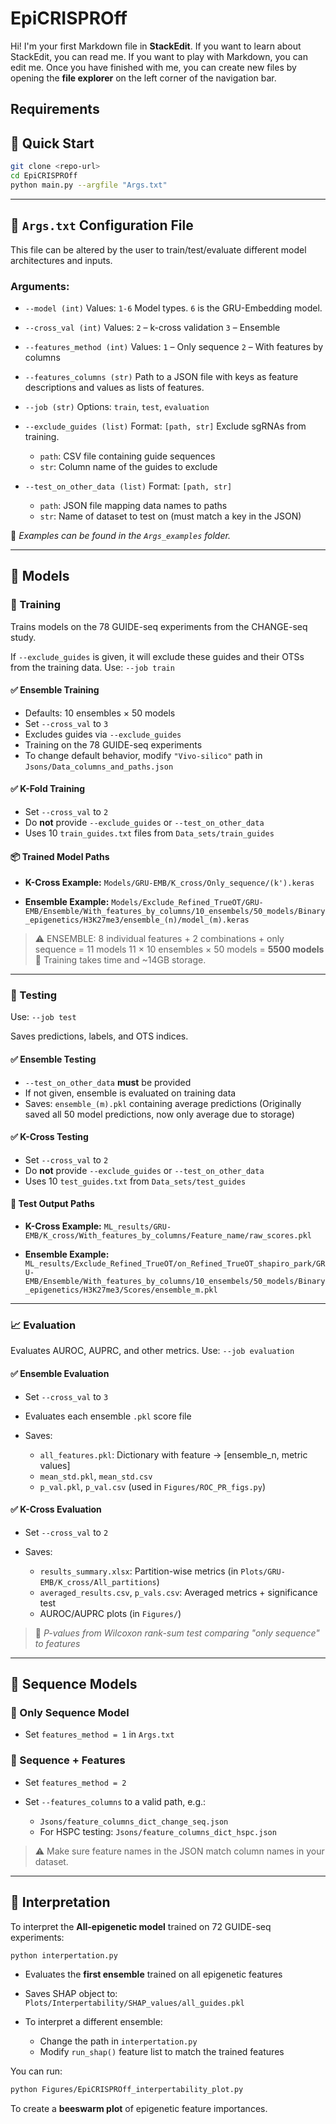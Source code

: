 # EpiCRISPROff

Hi! I'm your first Markdown file in **StackEdit**. If you want to learn about StackEdit, you can read me. If you want to play with Markdown, you can edit me. Once you have finished with me, you can create new files by opening the **file explorer** on the left corner of the navigation bar.


## Requirements


## 🚀 Quick Start

```bash
git clone <repo-url>
cd EpiCRISPROff
python main.py --argfile "Args.txt"
```

---

## 📄 `Args.txt` Configuration File

This file can be altered by the user to train/test/evaluate different model architectures and inputs.

### Arguments:

* `--model (int)`
  Values: `1-6`
  Model types. `6` is the GRU-Embedding model.

* `--cross_val (int)`
  Values:
  `2` – k-cross validation
  `3` – Ensemble

* `--features_method (int)`
  Values:
  `1` – Only sequence
  `2` – With features by columns

* `--features_columns (str)`
  Path to a JSON file with keys as feature descriptions and values as lists of features.

* `--job (str)`
  Options: `train`, `test`, `evaluation`

* `--exclude_guides (list)`
  Format: `[path, str]`
  Exclude sgRNAs from training.

  * `path`: CSV file containing guide sequences
  * `str`: Column name of the guides to exclude

* `--test_on_other_data (list)`
  Format: `[path, str]`

  * `path`: JSON file mapping data names to paths
  * `str`: Name of dataset to test on (must match a key in the JSON)

📁 *Examples can be found in the `Args_examples` folder.*

---

## 🧠 Models

### 🔧 Training

Trains models on the 78 GUIDE-seq experiments from the CHANGE-seq study.

If `--exclude_guides` is given, it will exclude these guides and their OTSs from the training data.
Use: `--job train`

#### ✅ Ensemble Training

* Defaults: 10 ensembles × 50 models
* Set `--cross_val` to `3`
* Excludes guides via `--exclude_guides`
* Training on the 78 GUIDE-seq experiments
* To change default behavior, modify `"Vivo-silico"` path in `Jsons/Data_columns_and_paths.json`

#### ✅ K-Fold Training

* Set `--cross_val` to `2`
* Do **not** provide `--exclude_guides` or `--test_on_other_data`
* Uses 10 `train_guides.txt` files from `Data_sets/train_guides`

#### 📦 Trained Model Paths

* **K-Cross Example:**
  `Models/GRU-EMB/K_cross/Only_sequence/(k').keras`

* **Ensemble Example:**
  `Models/Exclude_Refined_TrueOT/GRU-EMB/Ensemble/With_features_by_columns/10_ensembels/50_models/Binary_epigenetics/H3K27me3/ensemble_(n)/model_(m).keras`

> ⚠️ ENSEMBLE:
> 8 individual features + 2 combinations + only sequence = 11 models
> 11 × 10 ensembles × 50 models = **5500 models**
> 🧠 Training takes time and \~14GB storage.

---

### 🧪 Testing

Use: `--job test`

Saves predictions, labels, and OTS indices.

#### ✅ Ensemble Testing

* `--test_on_other_data` **must** be provided
* If not given, ensemble is evaluated on training data
* Saves: `ensemble_(m).pkl` containing average predictions
  (Originally saved all 50 model predictions, now only average due to storage)

#### ✅ K-Cross Testing

* Set `--cross_val` to `2`
* Do **not** provide `--exclude_guides` or `--test_on_other_data`
* Uses 10 `test_guides.txt` from `Data_sets/test_guides`

#### 📂 Test Output Paths

* **K-Cross Example:**
  `ML_results/GRU-EMB/K_cross/With_features_by_columns/Feature_name/raw_scores.pkl`

* **Ensemble Example:**
  `ML_results/Exclude_Refined_TrueOT/on_Refined_TrueOT_shapiro_park/GRU-EMB/Ensemble/With_features_by_columns/10_ensembels/50_models/Binary_epigenetics/H3K27me3/Scores/ensemble_m.pkl`

---

### 📈 Evaluation

Evaluates AUROC, AUPRC, and other metrics.
Use: `--job evaluation`

#### ✅ Ensemble Evaluation

* Set `--cross_val` to `3`
* Evaluates each ensemble `.pkl` score file
* Saves:

  * `all_features.pkl`: Dictionary with feature → \[ensemble\_n, metric values]
  * `mean_std.pkl`, `mean_std.csv`
  * `p_val.pkl`, `p_val.csv` (used in `Figures/ROC_PR_figs.py`)

#### ✅ K-Cross Evaluation

* Set `--cross_val` to `2`
* Saves:

  * `results_summary.xlsx`: Partition-wise metrics (in `Plots/GRU-EMB/K_cross/All_partitions`)
  * `averaged_results.csv`, `p_vals.csv`: Averaged metrics + significance test
  * AUROC/AUPRC plots (in `Figures/`)

> 📌 *P-values from Wilcoxon rank-sum test comparing "only sequence" to features*

---

## 🧬 Sequence Models

### 🔹 Only Sequence Model

* Set `features_method = 1` in `Args.txt`

### 🔹 Sequence + Features

* Set `features_method = 2`
* Set `--features_columns` to a valid path, e.g.:

  * `Jsons/feature_columns_dict_change_seq.json`
  * For HSPC testing: `Jsons/feature_columns_dict_hspc.json`

> ⚠️ Make sure feature names in the JSON match column names in your dataset.

---

## 🧠 Interpretation

To interpret the **All-epigenetic model** trained on 72 GUIDE-seq experiments:

```bash
python interpertation.py
```

* Evaluates the **first ensemble** trained on all epigenetic features

* Saves SHAP object to:
  `Plots/Interpertability/SHAP_values/all_guides.pkl`

* To interpret a different ensemble:

  * Change the path in `interpertation.py`
  * Modify `run_shap()` feature list to match the trained features

You can run:

```bash
python Figures/EpiCRISPROff_interpertability_plot.py
```

To create a **beeswarm plot** of epigenetic feature importances.

```


